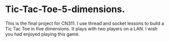 # Tic-Tac-Toe-5-dimensions.
This is the final project for CN311. I use thread and socket lessons to build a Tic Tac Toe in five dimensions. It plays with two players on a LAN. I wish you had enjoyed playing this game.

